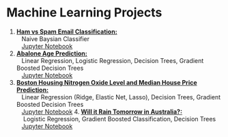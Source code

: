 # Machine Learning Projects

1. <b> [Ham vs Spam Email Classification:](https://github.com/ginapark/Machine-Learning/blob/master/naive_bayes/naive_bayes_classifier.pdf) <br></b>
&nbsp; &nbsp;Naive Baysian Classifier <br>
&nbsp; &nbsp;[Jupyter Notebook](https://github.com/ginapark/Machine-Learning/blob/master/naive_bayes/naive_bayes_classifier.ipynb)
2. <b>[Abalone Age Prediction:](https://github.com/ginapark/Machine-Learning/blob/master/abalone/abalone.pdf)<br></b>
&nbsp; &nbsp;Linear Regression, Logistic Regression, Decision Trees, Gradient Boosted Decision Trees<br>
&nbsp; &nbsp;[Jupyter Notebook](https://github.com/ginapark/Machine-Learning/blob/master/abalone/Abalone.ipynb)
3. <b>[Boston Housing Nitrogen Oxide Level and Median House Price Prediction:](https://github.com/ginapark/Machine-Learning/blob/master/boston_housing/boston_housing.pdf) <br></b>
&nbsp; &nbsp;Linear Regression (Ridge, Elastic Net, Lasso), Decision Trees, Gradient Boosted Decision Trees<br>
&nbsp; &nbsp;[Jupyter Notebook](https://github.com/ginapark/Machine-Learning/blob/master/boston_housing/boston_housing.ipynb)
4.<b> [Will it Rain Tomorrow in Australia?:](https://github.com/ginapark/Machine-Learning/blob/master/rain_australia/predicting_rain.pdf)</b><br>
&nbsp; &nbsp; Logistic Regression, Gradient Boosted Classification, Decision Trees <br>
&nbsp; &nbsp;[Jupyter Notebook](https://github.com/ginapark/Machine-Learning/blob/master/rain_australia/predicting_rain.ipynb)
